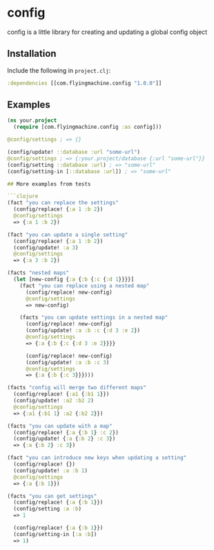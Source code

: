 # config

config is a little library for creating and updating a global config
object

## Installation

Include the following in `project.clj`:

```clojure
:dependencies [[com.flyingmachine.config "1.0.0"]]
```

## Examples

```clojure
(ns your.project
  (require [com.flyingmachine.config :as config]))

@config/settings ; => {}

(config/update! ::database :url "some-url")
@config/settings ; => {:your.project/database {:url "some-url"}}
(config/setting ::database :url) ; => "some-url"
(config/setting-in [::database :url]) ; => "some-url"

## More examples from tests

```clojure
(fact "you can replace the settings"
  (config/replace! {:a 1 :b 2})
  @config/settings
  => {:a 1 :b 2})

(fact "you can update a single setting"
  (config/replace! {:a 1 :b 2})
  (config/update! :a 3)
  @config/settings
  => {:a 3 :b 2})

(facts "nested maps"
  (let [new-config {:a {:b {:c {:d 1}}}}]
    (fact "you can replace using a nested map"
      (config/replace! new-config)
      @config/settings
      => new-config)

    (facts "you can update settings in a nested map"
      (config/replace! new-config)
      (config/update! :a :b :c {:d 3 :e 2})
      @config/settings
      => {:a {:b {:c {:d 3 :e 2}}}}

      (config/replace! new-config)
      (config/update! :a :b :c 3)
      @config/settings
      => {:a {:b {:c 3}}})))

(facts "config will merge two different maps"
  (config/replace! {:a1 {:b1 1}})
  (config/update! :a2 :b2 2)
  @config/settings
  => {:a1 {:b1 1} :a2 {:b2 2}})

(facts "you can update with a map"
  (config/replace! {:a {:b 1} :c 2})
  (config/update! {:a {:b 2} :c 3})
  => {:a {:b 2} :c 3})

(fact "you can introduce new keys when updating a setting"
  (config/replace! {})
  (config/update! :a :b 1)
  @config/settings
  => {:a {:b 1}})

(facts "you can get settings"
  (config/replace! {:a {:b 1}})
  (config/setting :a :b)
  => 1

  (config/replace! {:a {:b 1}})
  (config/setting-in [:a :b])
  => 1)
```
